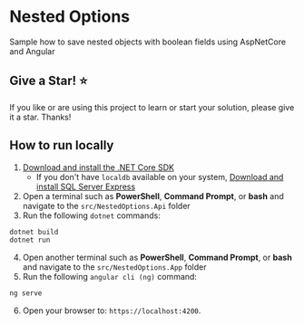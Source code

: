 # Nested Options
Sample how to save nested objects with boolean fields using AspNetCore and Angular

## Give a Star! :star:

If you like or are using this project to learn or start your solution, please give it a star. Thanks!

## How to run locally

1. [Download and install the .NET Core SDK](https://dotnet.microsoft.com/download)
    * If you don't have `localdb` available on your system, [Download and install SQL Server Express](https://docs.microsoft.com/en-us/sql/database-engine/configure-windows/sql-server-express-localdb)
2. Open a terminal such as **PowerShell**, **Command Prompt**, or **bash** and navigate to the `src/NestedOptions.Api` folder
3. Run the following `dotnet` commands:
```sh
dotnet build
dotnet run
```
4. Open another terminal such as **PowerShell**, **Command Prompt**, or **bash** and navigate to the `src/NestedOptions.App` folder
5. Run the following `angular cli (ng)` command:
```sh
ng serve
```
6. Open your browser to: `https://localhost:4200`.
